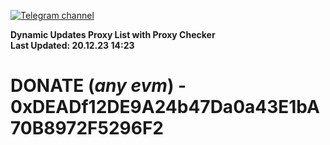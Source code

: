 [![Telegram channel](https://img.shields.io/endpoint?url=https://runkit.io/damiankrawczyk/telegram-badge/branches/master?url=https://t.me/n4z4v0d)](https://t.me/n4z4v0d) 

**Dynamic Updates Proxy List with Proxy Checker**  
**Last Updated: 20.12.23 14:23**

# DONATE (_any evm_) - 0xDEADf12DE9A24b47Da0a43E1bA70B8972F5296F2
